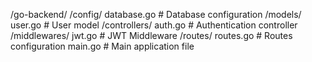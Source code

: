/go-backend/
    /config/
        database.go   # Database configuration
    /models/
        user.go       # User model
    /controllers/
        auth.go       # Authentication controller
    /middlewares/
        jwt.go        # JWT Middleware
    /routes/
        routes.go     # Routes configuration
    main.go            # Main application file